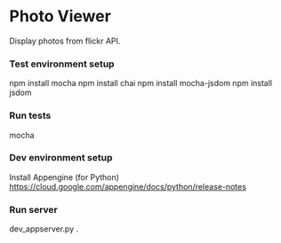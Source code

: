 # Photo Viewer

Display photos from flickr API.

### Test environment setup
npm install mocha
npm install chai
npm install mocha-jsdom
npm install jsdom

### Run tests
mocha

### Dev environment setup
Install Appengine (for Python)
https://cloud.google.com/appengine/docs/python/release-notes

### Run server
dev_appserver.py .
